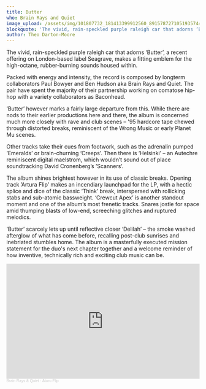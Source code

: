 ```yaml
---
title: Butter
who: Brain Rays and Quiet
image_upload: /assets/img/101807732_181413399912560_8915787271051935744_n.jpg
blockquote: 'The vivid, rain-speckled purple raleigh car that adorns ‘Butter’, the latest offering on London-based label Seagrave makes a fitting emblem for the high-octane, rubber-burning sounds housed within. '
author: Theo Darton-Moore
---
```

The vivid, rain-speckled purple raleigh car that adorns ‘Butter’, a recent offering on London-based label Seagrave, makes a fitting emblem for the high-octane, rubber-burning sounds housed within. 

Packed with energy and intensity, the record is composed by longterm collaborators Paul Bowyer and Ben Hudson aka Brain Rays and Quiet. The pair have spent the majority of their partnership working on comatose hip-hop with a variety collaborators as Baconhead. 

‘Butter’ however marks a fairly large departure from this. While there are nods to their earlier productions here and there, the album is concerned much more closely with rave and club scenes – '95 hardcore tape chewed through distorted breaks, reminiscent of the Wrong Music or early Planet Mu scenes.

Other tracks take their cues from footwork, such as the adrenalin pumped ‘Emeralds’ or brain-churning ‘Creeps’. Then there is ‘Helsinki’ – an Autechre reminiscent digital maelstrom, which wouldn’t sound out of place soundtracking David Cronenberg’s ’Scanners’.

The album shines brightest however in its use of classic breaks. Opening track ’Artura Flip’ makes an incendiary launchpad for the LP, with a hectic splice and dice of the classic ‘Think’ break, interspersed with rollicking stabs and sub-atomic bassweight. ‘Crewcut Apex’ is another standout moment and one of the album’s most frenetic tracks. Snares jostle for space amid thumping blasts of low-end, screeching glitches and ruptured melodics. 

‘Butter’ scarcely lets up until reflective closer ‘Delilah’ – the smoke washed afterglow of what has come before, recalling post-club sunrises and inebriated stumbles home. The album is a masterfully executed mission statement for the duo's next chapter together and a welcome reminder of how inventive, technically rich and exciting club music can be.

<iframe width="100%" height="300" scrolling="no" frameborder="no" allow="autoplay" src="https://w.soundcloud.com/player/?url=https%3A//api.soundcloud.com/tracks/793932133&color=%23ff5500&auto_play=false&hide_related=false&show_comments=true&show_user=true&show_reposts=false&show_teaser=true&visual=true"></iframe><div style="font-size: 10px; color: #cccccc;line-break: anywhere;word-break: normal;overflow: hidden;white-space: nowrap;text-overflow: ellipsis; font-family: Interstate,Lucida Grande,Lucida Sans Unicode,Lucida Sans,Garuda,Verdana,Tahoma,sans-serif;font-weight: 100;"><a href="https://soundcloud.com/brainraysandquiet" title="Brain Rays & Quiet" target="_blank" style="color: #cccccc; text-decoration: none;">Brain Rays & Quiet</a> · <a href="https://soundcloud.com/brainraysandquiet/ataru-flip" title="Ataru Flip" target="_blank" style="color: #cccccc; text-decoration: none;">Ataru Flip</a></div>